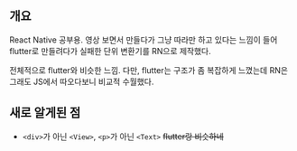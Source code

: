## 개요

React Native 공부용. 영상 보면서 만들다가 그냥 따라만 하고 있다는 느낌이 들어 flutter로 만들려다가 실패한 단위 변환기를 RN으로 제작했다.

전체적으로 flutter와 비슷한 느낌. 다만, flutter는 구조가 좀 복잡하게 느꼈는데 RN은 그래도 JS에서 따오다보니 비교적 수월했다.

## 새로 알게된 점
-   `<div>`가 아닌 `<View>`, `<p>`가 아닌 `<Text>` ~~flutter랑 비슷하네~~
